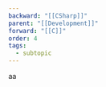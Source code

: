 ```yaml
---
backward: "[[CSharp]]"
parent: "[[Development]]"
forward: "[[C]]"
order: 4
tags:
  - subtopic
---
```

aa